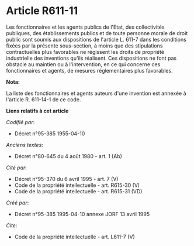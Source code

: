 # Article R611-11

Les fonctionnaires et les agents publics de l'Etat, des collectivités publiques, des établissements publics et de toute
personne morale de droit public sont soumis aux dispositions de l'article L. 611-7 dans les conditions fixées par la présente
sous-section, à moins que des stipulations contractuelles plus favorables ne régissent les droits de propriété industrielle
des inventions qu'ils réalisent. Ces dispositions ne font pas obstacle au maintien ou à l'intervention, en ce qui concerne
ces fonctionnaires et agents, de mesures réglementaires plus favorables.

**Nota:**

La liste des fonctionnaires et agents auteurs d'une invention est annexée à l'article R. 611-14-1 de ce code.

**Liens relatifs à cet article**

_Codifié par_:

  - Décret n°95-385 1955-04-10

_Anciens textes_:

  - Décret n°80-645 du 4 août 1980 - art. 1 (Ab)

_Cité par_:

  - Décret n°95-370 du 6 avril 1995 - art. 7 (V)
  - Code de la propriété intellectuelle - art. R615-30 (V)
  - Code de la propriété intellectuelle - art. R615-31 (VD)

_Créé par_:

  - Décret n°95-385 1995-04-10 annexe JORF 13 avril 1995

_Cite_:

  - Code de la propriété intellectuelle - art. L611-7 (V)

